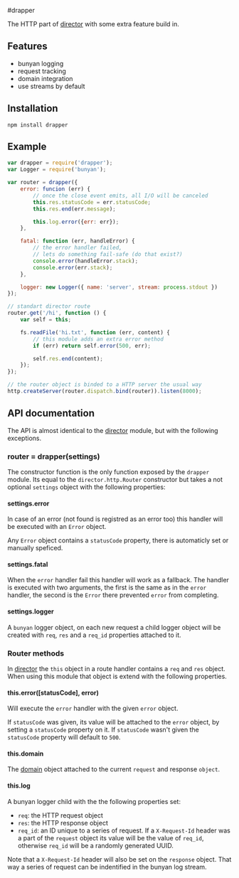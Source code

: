 #drapper

The HTTP part of [director](https://github.com/flatiron/director) with some
extra feature build in.

## Features

* bunyan logging
* request tracking
* domain integration
* use streams by default

## Installation

```sheel
npm install drapper
```

## Example

```JavaScript
var drapper = require('drapper');
var Logger = require('bunyan');

var router = drapper({
    error: funcion (err) {
        // once the close event emits, all I/O will be canceled
        this.res.statusCode = err.statusCode;
        this.res.end(err.message);

        this.log.error({err: err});
    },

    fatal: function (err, handleError) {
        // the error handler failed,
        // lets do something fail-safe (do that exist?)
        console.error(handleError.stack);
        console.error(err.stack);
    },

    logger: new Logger({ name: 'server', stream: process.stdout })
});

// standart director route
router.get('/hi', function () {
    var self = this;

    fs.readFile('hi.txt', function (err, content) {
        // this module adds an extra error method
        if (err) return self.error(500, err);

        self.res.end(content);
    });
});

// the router object is binded to a HTTP server the usual way
http.createServer(router.dispatch.bind(router)).listen(8000);
```

## API documentation

The API is almost identical to the [director](https://github.com/flatiron/director)
module, but with the following exceptions.

### router = drapper(settings)

The constructor function is the only function exposed by the `drapper`
module. Its equal to the `director.http.Router` constructor but takes a not
optional `settings` object with the following properties:

#### settings.error

In case of an error (not found is registred as an error too) this handler
will be executed with an `Error` object.

Any `Error` object contains a `statusCode` property, there is automaticly set
or manually speficed.

#### settings.fatal

When the `error` handler fail this handler will work as a fallback.
The handler is executed with two arguments, the first is the same as in the
`error` handler, the second is the `Error` there prevented `error` from
completing.

#### settings.logger

A `bunyan` logger object, on each new request a child logger object
will be created with `req`, `res` and a `req_id` properties attached to it.

### Router methods

In [director](https://github.com/flatiron/director) the `this` object in a route
handler contains a `req` and `res` object. When using this module that object
is extend with the following properties.

#### this.error([statusCode], error)

Will execute the `error` handler with the given `error` object.

If `statusCode` was given, its value will be attached to the `error` object,
by setting a `statusCode` property on it. If `statusCode` wasn't given the
`statusCode` property will default to `500`.

#### this.domain

The [domain](http://nodejs.org/api/domain.html) object attached to the current
`request` and response `object`.

#### this.log

A bunyan logger child with the the following properties set:

* `req`: the HTTP request object
* `res`: the HTTP response object
* `req_id`: an ID unique to a series of request. If a `X-Request-Id` header
  was a part of the `request` object its value will be the value of `req_id`,
  otherwise `req_id` will be a randomly generated UUID.

Note that a `X-Request-Id` header will also be set on the `response` object. That
way a series of request can be indentified in the bunyan log stream.
